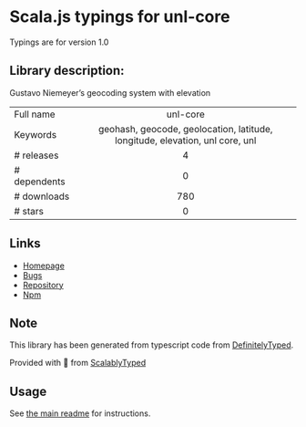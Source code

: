 
# Scala.js typings for unl-core

Typings are for version 1.0

## Library description:
Gustavo Niemeyer’s geocoding system with elevation

|                    |                 |
| ------------------ | :-------------: |
| Full name          | unl-core |
| Keywords           | geohash, geocode, geolocation, latitude, longitude, elevation, unl core, unl |
| # releases         | 4 |
| # dependents       | 0 |
| # downloads        | 780 |
| # stars            | 0 |

## Links
- [Homepage](https://unl.global)
- [Bugs](https://github.com/u-n-l/core-js/issues)
- [Repository](https://github.com/u-n-l/core-js)
- [Npm](https://www.npmjs.com/package/unl-core)
    


## Note
This library has been generated from typescript code from [DefinitelyTyped](https://definitelytyped.org).

Provided with :purple_heart: from [ScalablyTyped](https://github.com/oyvindberg/ScalablyTyped)

## Usage
See [the main readme](../../readme.md) for instructions.


